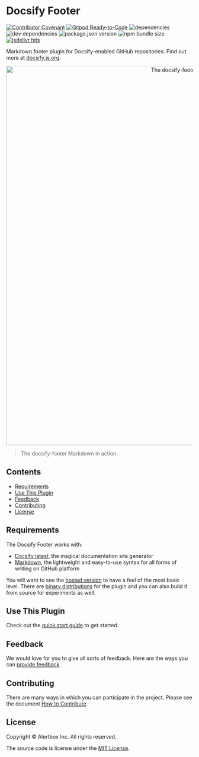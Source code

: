 # Docsify Footer

[![Contributor Covenant](https://img.shields.io/badge/Contributor%20Covenant-v1.4%20adopted-ff69b4.svg)](CODE_OF_CONDUCT.md)
[![Gitpod Ready-to-Code](https://img.shields.io/badge/Gitpod-Ready--to--Code-blue?logo=gitpod)](https://gitpod.io/#https://github.com/alertbox/docsify-footer)
![dependencies](https://img.shields.io/david/alertbox/docsify-footer)
![dev dependencies](https://img.shields.io/david/dev/alertbox/docsify-footer)
![package.json version](https://img.shields.io/github/package-json/v/alertbox/docsify-footer)
![npm bundle size](https://img.shields.io/bundlephobia/min/@alertbox/docsify-footer)
[![jsdelivr hits](https://data.jsdelivr.com/v1/package/npm/@alertbox/docsify-footer/badge)](https://www.jsdelivr.com/package/npm/@alertbox/docsify-footer)

Markdown footer plugin for Docsify-enabled GitHub repositories. Find out more at [docsify.js.org](https://docsify.js.org).

<p align="center">
  <img alt="The docsify-footer Markdown in action" src="https://user-images.githubusercontent.com/958227/84507891-23692800-acdf-11ea-9ea7-831e76a883a8.png" width="1024">
</p>

> The docsify-footer Markdown in action.

## Contents

- [Requirements](#requirements)
- [Use This Plugin](#use-this-plugin)
- [Feedback](#feedback)
- [Contributing](#contributing)
- [License](#license)

## Requirements

The Docsify Footer works with:

- [Docsify latest](https://docsify.js.org/#/cdn?id=latest-version), the magical documentation site generator
- [Markdown](https://guides.github.com/features/mastering-markdown/), the lightweight and easy-to-use syntax for all forms of writing on GitHub platform

You will want to see the [hosted version](https://alertbox.github.io/docsify-footer) to have a feel of the most basic level. There are [binary distributions](https://alertbox.github.io/docsify-footer/#/cdn) for the plugin and you can also build it from source for experiments as well.

## Use This Plugin

Check out the [quick start guide](https://alertbox.github.io/docsify-footer/#/quick-start) to get started.

## Feedback

We would love for you to give all sorts of feedback. Here are the ways you can [provide feedback](https://alertbox.github.io/#/?id=feedback).

## Contributing

There are many ways in which you can participate in the project. Please see the document [How to Contribute](CONTRIBUTING.md).

## License

Copyright &copy; Alertbox Inc. All rights reserved.

The source code is license under the [MIT License](LICENSE).
